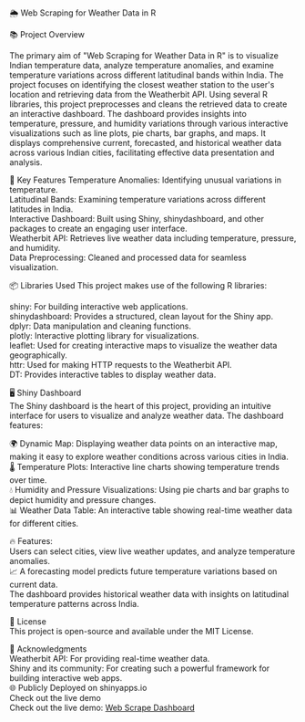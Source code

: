 🌦️ Web Scraping for Weather Data in R

📚 Project Overview

The primary aim of "Web Scraping for Weather Data in R" is to visualize Indian temperature data, analyze temperature anomalies, and examine temperature variations across different latitudinal bands within India. The project focuses on identifying the closest weather station to the user's location and retrieving data from the Weatherbit API.
Using several R libraries, this project preprocesses and cleans the retrieved data to create an interactive dashboard. The dashboard provides insights into temperature, pressure, and humidity variations through various interactive visualizations such as line plots, pie charts, bar graphs, and maps. It displays comprehensive current, forecasted, and historical weather data across various Indian cities, facilitating effective data presentation and analysis.

🌟 Key Features
Temperature Anomalies: Identifying unusual variations in temperature.                             
Latitudinal Bands: Examining temperature variations across different latitudes in India.                 
Interactive Dashboard: Built using Shiny, shinydashboard, and other packages to create an engaging user interface.            
Weatherbit API: Retrieves live weather data including temperature, pressure, and humidity.                 
Data Preprocessing: Cleaned and processed data for seamless visualization.         


📦 Libraries Used
This project makes use of the following R libraries:

shiny: For building interactive web applications.         
shinydashboard: Provides a structured, clean layout for the Shiny app.            
dplyr: Data manipulation and cleaning functions.         
plotly: Interactive plotting library for visualizations.             
leaflet: Used for creating interactive maps to visualize the weather data geographically.          
httr: Used for making HTTP requests to the Weatherbit API.         
DT: Provides interactive tables to display weather data.           

🖥️ Shiny Dashboard              
The Shiny dashboard is the heart of this project, providing an intuitive interface for users to visualize and analyze weather data. The dashboard features:

🌍 Dynamic Map: Displaying weather data points on an interactive map, making it easy to explore weather conditions across various cities in India.       
🌡️ Temperature Plots: Interactive line charts showing temperature trends over time.     
💧 Humidity and Pressure Visualizations: Using pie charts and bar graphs to depict humidity and pressure changes.    
📊 Weather Data Table: An interactive table showing real-time weather data for different cities.     

🔥 Features:        
Users can select cities, view live weather updates, and analyze temperature anomalies.     
📈 A forecasting model predicts future temperature variations based on current data.       
The dashboard provides historical weather data with insights on latitudinal temperature patterns across India.     

📄 License      
This project is open-source and available under the MIT License.

🙏 Acknowledgments       
Weatherbit API: For providing real-time weather data.          
Shiny and its community: For creating such a powerful framework for building interactive web apps.    
🌐 Publicly Deployed on shinyapps.io       
Check out the live demo        
Check out the live demo: [Web Scrape Dashboard](https://eysrikar.shinyapps.io/web-scrape-dashboard/)     
